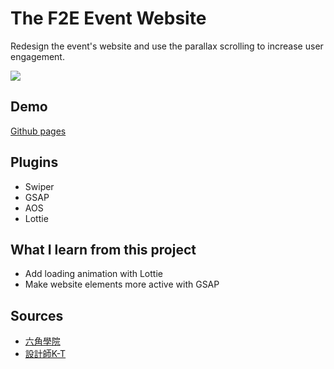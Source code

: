 # The F2E Event Website

Redesign the event's website and use the parallax scrolling to increase user engagement.

![](https://i.imgur.com/mduuSh3.png)

## Demo
[Github pages](https://iamamberhh.github.io/TheF2E_EventWebsite/)




## Plugins
* Swiper
* GSAP
* AOS
* Lottie


## What I learn from this project
* Add loading animation with Lottie
* Make website elements more active with GSAP

## Sources
* [六角學院](https://2022.thef2e.com/)
* [設計師K-T](https://www.behance.net/KT_Designer)
